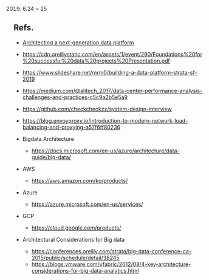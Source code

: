2019. 6.24 ~ 25

## Refs.
* [Architecting a next-generation data platform](https://cdn.oreillystatic.com/en/assets/1/event/278/Architecting%20a%20next-generation%20data%20platform%20Presentation%203.pdf)
* https://cdn.oreillystatic.com/en/assets/1/event/290/Foundations%20for%20successful%20data%20projects%20Presentation.pdf
* https://www.slideshare.net/mrm0/building-a-data-platform-strata-sf-2019
* https://medium.com/@alitech_2017/data-center-performance-analysis-challenges-and-practices-c5c9a2b5e5a9
* https://github.com/checkcheckzz/system-design-interview

* https://blog.envoyproxy.io/introduction-to-modern-network-load-balancing-and-proxying-a57f6ff80236

* Bigdata Architecture
  - https://docs.microsoft.com/en-us/azure/architecture/data-guide/big-data/


* AWS
  - https://aws.amazon.com/ko/products/

* Azure
  - https://azure.microsoft.com/en-us/services/

* GCP
  - https://cloud.google.com/products/

* Architectural Considerations for Big data
  - https://conferences.oreilly.com/strata/big-data-conference-ca-2015/public/schedule/detail/38245
  - https://blogs.vmware.com/vfabric/2012/08/4-key-architecture-considerations-for-big-data-analytics.html